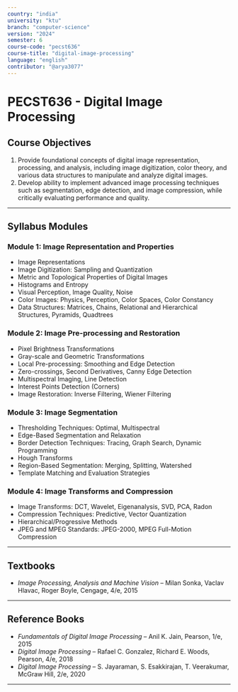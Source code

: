 ```yaml
---
country: "india"
university: "ktu"
branch: "computer-science"
version: "2024"
semester: 6
course-code: "pecst636"
course-title: "digital-image-processing"
language: "english"
contributor: "@arya3077"
---
```


# PECST636 - Digital Image Processing

## Course Objectives

1. Provide foundational concepts of digital image representation, processing, and analysis, including image digitization, color theory, and various data structures to manipulate and analyze digital images.  
2. Develop ability to implement advanced image processing techniques such as segmentation, edge detection, and image compression, while critically evaluating performance and quality.

---

## Syllabus Modules

### Module 1: Image Representation and Properties

- Image Representations  
- Image Digitization: Sampling and Quantization  
- Metric and Topological Properties of Digital Images  
- Histograms and Entropy  
- Visual Perception, Image Quality, Noise  
- Color Images: Physics, Perception, Color Spaces, Color Constancy  
- Data Structures: Matrices, Chains, Relational and Hierarchical Structures, Pyramids, Quadtrees

### Module 2: Image Pre-processing and Restoration

- Pixel Brightness Transformations  
- Gray-scale and Geometric Transformations  
- Local Pre-processing: Smoothing and Edge Detection  
- Zero-crossings, Second Derivatives, Canny Edge Detection  
- Multispectral Imaging, Line Detection  
- Interest Points Detection (Corners)  
- Image Restoration: Inverse Filtering, Wiener Filtering

### Module 3: Image Segmentation

- Thresholding Techniques: Optimal, Multispectral  
- Edge-Based Segmentation and Relaxation  
- Border Detection Techniques: Tracing, Graph Search, Dynamic Programming  
- Hough Transforms  
- Region-Based Segmentation: Merging, Splitting, Watershed  
- Template Matching and Evaluation Strategies

### Module 4: Image Transforms and Compression

- Image Transforms: DCT, Wavelet, Eigenanalysis, SVD, PCA, Radon  
- Compression Techniques: Predictive, Vector Quantization  
- Hierarchical/Progressive Methods  
- JPEG and MPEG Standards: JPEG-2000, MPEG Full-Motion Compression

---

## Textbooks

- *Image Processing, Analysis and Machine Vision* – Milan Sonka, Vaclav Hlavac, Roger Boyle, Cengage, 4/e, 2015

---

## Reference Books

- *Fundamentals of Digital Image Processing* – Anil K. Jain, Pearson, 1/e, 2015  
- *Digital Image Processing* – Rafael C. Gonzalez, Richard E. Woods, Pearson, 4/e, 2018  
- *Digital Image Processing* – S. Jayaraman, S. Esakkirajan, T. Veerakumar, McGraw Hill, 2/e, 2020

---

